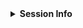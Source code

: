 <!-- If this issue relates to usage of the package, whether a question, bug or similar, along with your query, please paste your devtools::session_info() or sessionInfo() into the code block below, AND include a reproducible example. If not, delete all this and proceed :) -->

<details> <summary><strong>Session Info</strong></summary>

```r

```
</details>
